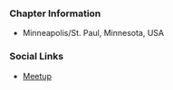 ### Chapter Information
* Minneapolis/St. Paul, Minnesota, USA

### Social Links
* [Meetup](https://www.meetup.com/OWASP-MSP-Meetup)
